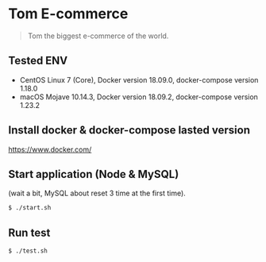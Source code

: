 # Tom E-commerce
> Tom the biggest e-commerce of the world.  

Tested ENV
------------
- CentOS Linux 7 (Core), Docker version 18.09.0, docker-compose version 1.18.0
- macOS Mojave 10.14.3, Docker version 18.09.2, docker-compose version 1.23.2

Install docker & docker-compose lasted version
------------
https://www.docker.com/

Start application (Node & MySQL)
------------
(wait a bit, MySQL about reset 3 time at the first time).
```sh
$ ./start.sh
```

Run test
------------
```
$ ./test.sh
```